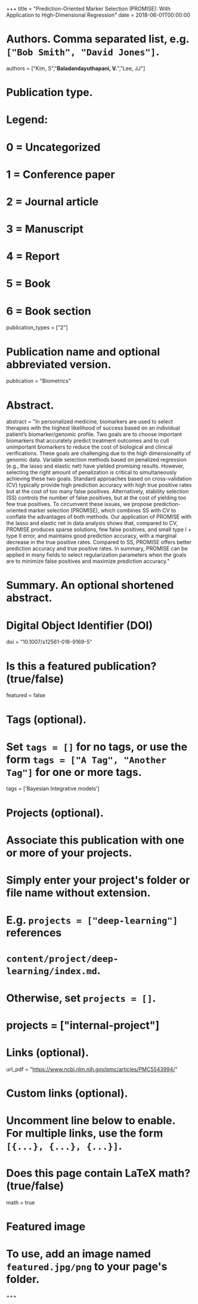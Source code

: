 +++
title = "Prediction-Oriented Marker Selection (PROMISE): With Application to High-Dimensional Regression"
date = 2018-06-01T00:00:00

# Authors. Comma separated list, e.g. `["Bob Smith", "David Jones"]`.
authors = ["Kim, S","**Baladandayuthapani, V.**","Lee, JJ"]


# Publication type.
# Legend:
# 0 = Uncategorized
# 1 = Conference paper
# 2 = Journal article
# 3 = Manuscript
# 4 = Report
# 5 = Book
# 6 = Book section
publication_types = ["2"]

# Publication name and optional abbreviated version.
publication = "Biometrics"

# Abstract.
abstract = "In personalized medicine, biomarkers are used to select therapies with the highest likelihood of success based on an individual patient’s biomarker/genomic profile. Two goals are to choose important biomarkers that accurately predict treatment outcomes and to cull unimportant biomarkers to reduce the cost of biological and clinical verifications. These goals are challenging due to the high dimensionality of genomic data. Variable selection methods based on penalized regression (e.g., the lasso and elastic net) have yielded promising results. However, selecting the right amount of penalization is critical to simultaneously achieving these two goals. Standard approaches based on cross-validation (CV) typically provide high prediction accuracy with high true positive rates but at the cost of too many false positives. Alternatively, stability selection (SS) controls the number of false positives, but at the cost of yielding too few true positives. To circumvent these issues, we propose prediction-oriented marker selection (PROMISE), which combines SS with CV to conflate the advantages of both methods. Our application of PROMISE with the lasso and elastic net in data analysis shows that, compared to CV, PROMISE produces sparse solutions, few false positives, and small type I + type II error, and maintains good prediction accuracy, with a marginal decrease in the true positive rates. Compared to SS, PROMISE offers better prediction accuracy and true positive rates. In summary, PROMISE can be applied in many fields to select regularization parameters when the goals are to minimize false positives and maximize prediction accuracy."

# Summary. An optional shortened abstract.

# Digital Object Identifier (DOI)
doi = "10.1007/s12561-016-9169-5"

# Is this a featured publication? (true/false)
featured = false

# Tags (optional).
#   Set `tags = []` for no tags, or use the form `tags = ["A Tag", "Another Tag"]` for one or more tags.
tags = ['Bayesian Integrative models']

# Projects (optional).
#   Associate this publication with one or more of your projects.
#   Simply enter your project's folder or file name without extension.
#   E.g. `projects = ["deep-learning"]` references 
#   `content/project/deep-learning/index.md`.
#   Otherwise, set `projects = []`.
# projects = ["internal-project"]

# Links (optional).
 url_pdf = "https://www.ncbi.nlm.nih.gov/pmc/articles/PMC5543994/"




# Custom links (optional).
#   Uncomment line below to enable. For multiple links, use the form `[{...}, {...}, {...}]`.

# Does this page contain LaTeX math? (true/false)
math = true

# Featured image
# To use, add an image named `featured.jpg/png` to your page's folder. 
+++

